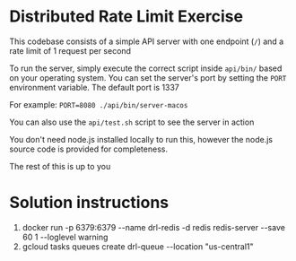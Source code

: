 # Distributed Rate Limit Exercise

This codebase consists of a simple API server with one endpoint (`/`) and a rate limit of 1 request per second

To run the server, simply execute the correct script inside `api/bin/` based on your operating system. You can set the server's port by setting the `PORT` environment variable. The default port is 1337

For example: `PORT=8080 ./api/bin/server-macos`

You can also use the `api/test.sh` script to see the server in action

You don't need node.js installed locally to run this, however the node.js source code is provided for completeness.

The rest of this is up to you

# Solution instructions

1. docker run -p 6379:6379 --name drl-redis -d redis redis-server --save 60 1 --loglevel warning
2. gcloud tasks queues create drl-queue --location "us-central1"